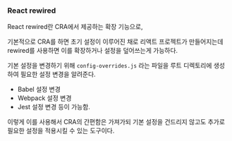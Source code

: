 ### React rewired

React rewired란 CRA에서 제공하는 확장 기능으로,

기본적으로 CRA를 하면 초기 설정이 이루어진 채로 리액트 프로젝트가 만들어지는데 rewired를 사용하면 이를 확장하거나 설정을 덮어쓰는게 가능하다.

기본 설정을 변경하기 위해 `config-overrides.js` 라는 파일을 루트 디렉토리에 생성하여 필요한 설정 변경을 알려준다.

- Babel 설정 변경
- Webpack 설정 변경
- Jest 설정 변경 등이 가능함.

이렇게 이를 사용해서 CRA의 간편함은 가져가되 기본 설정을 건드리지 않고도 추가로 필요한 설정을 적용시킬 수 있는 도구이다.
